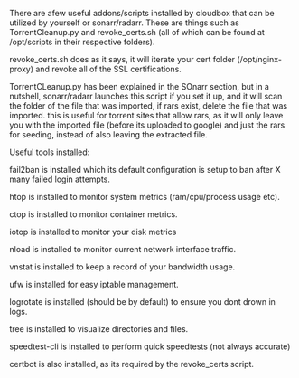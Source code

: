 There are afew useful addons/scripts installed by cloudbox that can be utilized by yourself or sonarr/radarr. These are things such as TorrentCleanup.py and revoke_certs.sh (all of which can be found at /opt/scripts in their respective folders).

revoke_certs.sh does as it says, it will iterate your cert folder (/opt/nginx-proxy) and revoke all of the SSL certifications. 

TorrentCLeanup.py has been explained in the SOnarr section, but in a nutshell, sonarr/radarr launches this script if you set it up, and it will scan the folder of the file that was imported, if rars exist, delete the file that was imported. this is useful for torrent sites that allow rars, as it will only leave you with the imported file (before its uploaded to google) and just the rars for seeding, instead of also leaving the extracted file. 

Useful tools installed:

fail2ban is installed which its default configuration is setup to ban after X many failed login attempts.

htop is installed to monitor system metrics (ram/cpu/process usage etc).

ctop is installed to monitor container metrics.

iotop is installed to monitor your disk metrics

nload is installed to monitor current network interface traffic.

vnstat is installed to keep a record of your bandwidth usage.

ufw is installed for easy iptable management.

logrotate is installed (should be by default) to ensure you dont drown in logs.

tree is installed to visualize directories and files.

speedtest-cli is installed to perform quick speedtests (not always accurate)

certbot is also installed, as its required by the revoke_certs script.